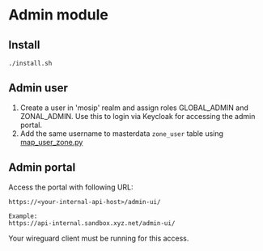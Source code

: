 # Admin module

## Install
```
./install.sh
```
## Admin user
1. Create a user in 'mosip' realm and assign roles GLOBAL_ADMIN and ZONAL_ADMIN. Use this to login via Keycloak for accessing the admin portal.
2. Add the same username to masterdata `zone_user` table using [map_user_zone.py](../../utils/onboard/user/lib/map_user_zone.py)

## Admin portal
Access the portal with following URL:
```
https://<your-internal-api-host>/admin-ui/

Example:
https://api-internal.sandbox.xyz.net/admin-ui/
```
Your wireguard client must be running for this access.
